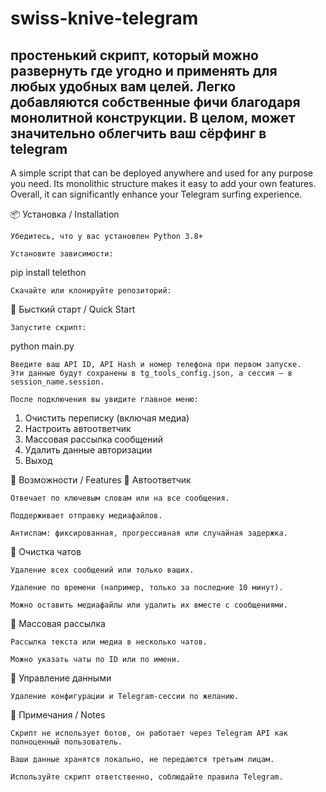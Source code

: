 # swiss-knive-telegram
простенький скрипт, который можно развернуть где угодно и применять для любых удобных вам целей. Легко добавляются собственные фичи благодаря монолитной конструкции. В целом, может значительно облегчить ваш сёрфинг в telegram
-----------------------------------------------------------------------------------------------------------------------------------------------------------------------------------------------------------------------------------------------------------------------------
A simple script that can be deployed anywhere and used for any purpose you need.
Its monolithic structure makes it easy to add your own features.
Overall, it can significantly enhance your Telegram surfing experience.


📦 Установка / Installation

    Убедитесь, что у вас установлен Python 3.8+

    Установите зависимости:

pip install telethon

    Скачайте или клонируйте репозиторий:

🚀 Бысткий старт / Quick Start

    Запустите скрипт:

python main.py

    Введите ваш API ID, API Hash и номер телефона при первом запуске.
    Эти данные будут сохранены в tg_tools_config.json, а сессия — в session_name.session.

    После подключения вы увидите главное меню:

1. Очистить переписку (включая медиа)
2. Настроить автоответчик
3. Массовая рассылка сообщений
4. Удалить данные авторизации
5. Выход

🧰 Возможности / Features
🔁 Автоответчик

    Отвечает по ключевым словам или на все сообщения.

    Поддерживает отправку медиафайлов.

    Антиспам: фиксированная, прогрессивная или случайная задержка.

🧹 Очистка чатов

    Удаление всех сообщений или только ваших.

    Удаление по времени (например, только за последние 10 минут).

    Можно оставить медиафайлы или удалить их вместе с сообщениями.

📢 Массовая рассылка

    Рассылка текста или медиа в несколько чатов.

    Можно указать чаты по ID или по имени.

🔐 Управление данными

    Удаление конфигурации и Telegram-сессии по желанию.

📝 Примечания / Notes

    Скрипт не использует ботов, он работает через Telegram API как полноценный пользователь.

    Ваши данные хранятся локально, не передаются третьим лицам.

    Используйте скрипт ответственно, соблюдайте правила Telegram.
